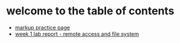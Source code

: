 # welcome to the table of contents

* [markup practice page](https://aerin-c.github.io/cse15l-lab-report/markup.html)
* [week 1 lab report - remote access and file system](https://aerin-c.github.io/cse15l-lab-report/lab1.html)
